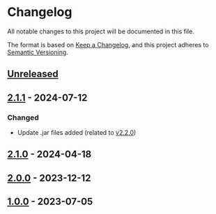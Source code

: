 # Changelog

All notable changes to this project will be documented in this file.

The format is based on [Keep a Changelog](https://keepachangelog.com/en/1.1.0/), and this project adheres
to [Semantic Versioning](https://semver.org/spec/v2.0.0.html).

## [Unreleased]


## [2.1.1] - 2024-07-12

### Changed

* Update .jar files added (related to [v2.2.0](https://github.com/jdemetra/jdplus-incubator/releases/tag/v2.2.0))


## [2.1.0] - 2024-04-18


## [2.0.0] - 2023-12-12


## [1.0.0] - 2023-07-05


[Unreleased]: https://github.com/rjdverse/rjd3stl/compare/v2.1.1...HEAD
[2.1.1]: https://github.com/rjdverse/rjd3stl/compare/v2.1.0...v2.1.1
[2.1.0]: https://github.com/rjdverse/rjd3stl/compare/v2.0.0...v2.1.0
[2.0.0]: https://github.com/rjdverse/rjd3stl/compare/v1.0.0...v2.0.0
[1.0.0]: https://github.com/rjdverse/rjd3stl/releases/tag/v1.0.0
